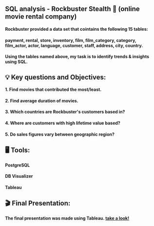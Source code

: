 ## SQL analysis - Rockbuster Stealth :movie_camera: (online movie rental company)
#### Rockbuster provided a data set that cointains the following 15 tables:
#### payment, rental, store, inventory, film, film_category, category, film_actor, actor, language, customer, staff, address, city, country. 
#### Using the tables named above, my task is to identify trends & insights using SQL.
## :bulb: Key questions and Objectives:
#### 1. Find movies that contributed the most/least.
#### 2. Find average duration of movies.
#### 3. Which countries are Rockbuster's customers based in?
#### 4. Where are customers with high lifetime value based?
#### 5. Do sales figures vary between geographic region?
## :desktop_computer: Tools:
#### PostgreSQL
#### DB Visualizer
#### Tableau
## :clapper: Final Presentation:
#### The final presentation was made using Tableau. [take a look!](https://public.tableau.com/views/RockbusterStealthpresentation/Rockbuster?:language=en-US&:display_count=n&:origin=viz_share_link)

